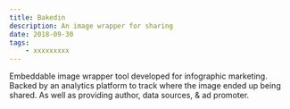 ```yaml
---
title: Bakedin
description: An image wrapper for sharing
date: 2018-09-30
tags: 
    - xxxxxxxxx
---
```



Embeddable image wrapper tool developed for infographic marketing. Backed by an analytics platform to track where the image ended up being shared. As well as providing author, data sources, & ad promoter.